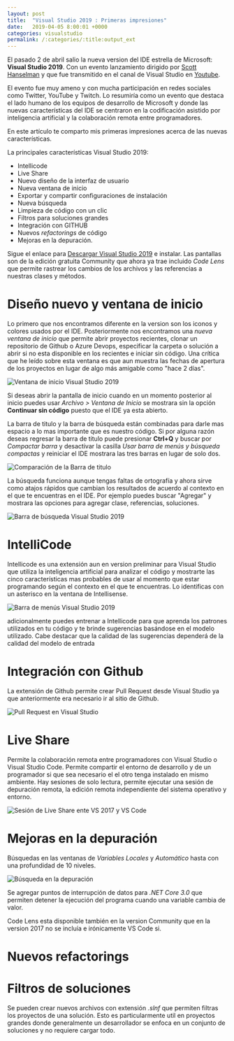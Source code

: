 ```yaml
---
layout: post
title:  "Visual Studio 2019 : Primeras impresiones"
date:   2019-04-05 8:00:01 +0000
categories: visualstudio
permalink: /:categories/:title:output_ext
---
```


El pasado 2 de abril salio la nueva version del IDE estrella de Microsoft: **Visual Studio 2019**. Con un evento lanzamiento dirigido por [Scott Hanselman](https://twitter.com/shanselman) y que fue transmitido en el canal de Visual Studio en [Youtube](https://www.youtube.com/watch?v=Hg0tKNAQ1UQ). 

El evento fue muy ameno y con mucha participación en redes sociales como Twitter, YouTube y Twitch. Lo resumiría como un evento que destaca el lado humano de los equipos de desarrollo de Microsoft y donde las nuevas características del IDE se centraron en la codificación asistido por inteligencia artificial y la colaboración remota entre programadores.

En este artículo te comparto mis primeras impresiones acerca de las nuevas características.

La principales características Visual Studio 2019:

* Intellicode
* Live Share
* Nuevo diseño de la interfaz de usuario
* Nueva ventana de inicio
* Exportar y compartir configuraciones de instalación
* Nueva búsqueda
* Limpieza de código con un clic
* Filtros para soluciones grandes
* Integración con GITHUB
* Nuevos *refactorings* de código
* Mejoras en la depuración.

Sigue el enlace para [Descargar Visual Studio 2019](https://visualstudio.microsoft.com/es/) e instalar. Las pantallas son de la edición gratuita Community que ahora ya trae incluido _Code Lens_ que permite rastrear los cambios de los archivos y las referencias a nuestras clases y métodos.

# Diseño nuevo y ventana de inicio

Lo primero que nos encontramos diferente en la version son los iconos y colores usados por el IDE. Posteriormente nos encontramos una _nueva ventana de inicio_ que permite abrir proyectos recientes, clonar un repositorio de Github o Azure Devops, especificar la carpeta o solución a abrir si no esta disponible en los recientes e iniciar sin código. Una crítica que he leído sobre esta ventana es que aun muestra las fechas de apertura de los proyectos en lugar de algo más amigable como "hace 2 días".

<img data-src="/img/VentanaDeInicio.PNG" class="lazyload"  alt="Ventana de inicio Visual Studio 2019">

Si deseas abrir la pantalla de inicio cuando en un momento posterior al inicio puedes usar _Archivo > Ventana de Inicio_ se mostrara sin la opción **Continuar sin código** puesto que el IDE ya esta abierto.

La barra de titulo y la barra de búsqueda están combinadas para darle mas espacio a  lo mas importante que es nuestro código. Si por alguna razón deseas regresar la barra de titulo puede presionar **Ctrl+Q** y buscar por *Compactar barra* y desactivar la casilla _Usar barra de menús y búsqueda compactas_  y reiniciar el IDE mostrara las tres barras  en lugar de solo dos.

<img data-src="/img/BarraTitulo.png" class="lazyload" alt="Comparación de la Barra de titulo">

La búsqueda funciona aunque tengas faltas de ortografía y ahora sirve como atajos rápidos que cambian los resultados de acuerdo al contexto en el que te encuentras en el IDE. Por ejemplo puedes buscar "Agregar" y mostrara las opciones para agregar clase, referencias, soluciones.

<img data-src="/img/BarraDeMenus.PNG" class="lazyload" alt="Barra de búsqueda Visual Studio 2019">

# IntelliCode

Intellicode es una extensión aun en version preliminar para Visual Studio que utiliza la inteligencia artificial para analizar el código y mostrarte las cinco características mas probables de usar al momento que estar programando según el contexto en el que te encuentras. Lo identificas con un asterisco en la ventana de Intellisense.

<img data-src="/img/BarraDeMenus.PNG" class="lazyload" alt="Barra de menús Visual Studio 2019">

adicionalmente puedes entrenar a Intellicode para que aprenda los patrones utilizados en  tu código y te brinde sugerencias basándose en el modelo utilizado. Cabe destacar que la calidad de las sugerencias dependerá de la calidad del modelo de entrada

# Integración con Github

La extensión de Github permite crear Pull Request desde Visual Studio ya que anteriormente era necesario ir al sitio de Github.

<img data-src="/img/Github.PNG" class="lazyload" alt="Pull Request en Visual Studio">

# Live Share

Permite la colaboración remota entre programadores con Visual Studio o Visual Studio Code. Permite compartir el entorno de desarrollo y de un programador si que sea necesario el el otro tenga instalado en mismo ambiente. Hay sesiones de solo lectura, permite ejecutar una sesión de depuración remota, la edición remota independiente del sistema operativo y entorno.

<img data-src="/img/LiveShare.PNG" class="lazyload" alt="Sesión de Live Share ente VS 2017 y VS Code">

# Mejoras en la depuración

Búsquedas en las ventanas de _Variables Locales_ y _Automático_ hasta con una profundidad de 10 niveles.

<img data-src="/img/BusquedaDebug.PNG" class="lazyload" alt="Búsqueda en la depuración">

Se agregar puntos de interrupción de datos para *.NET Core 3.0* que permiten detener la ejecución del programa cuando una variable cambia de valor.

Code Lens esta disponible también en la version Community que en la version 2017 no se incluía e irónicamente VS Code si.

# Nuevos refactorings

# Filtros de soluciones

Se pueden crear nuevos archivos con extensión *.slnf* que permiten filtras los proyectos de una solución. Esto es particularmente util en proyectos grandes donde generalmente un desarrollador se enfoca en un conjunto de soluciones y no requiere cargar todo.
